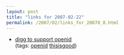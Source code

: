 ```yaml
---
layout: post
title: "links for 2007-02-22"
permalink: /2007/02/links_for_20070_8.html
---
```


<ul class="delicious">
	<li>
		<div class="delicious-link"><a href="http://www.vecosys.com/2007/02/20/breaking-news-digg-will-support-open-id/">digg to support openid</a></div>
		<div class="delicious-tags">(tags: <a href="http://del.icio.us/msippey/openid">openid</a> <a href="http://del.icio.us/msippey/thisisgood">thisisgood</a>)</div>
	</li>
</ul>


